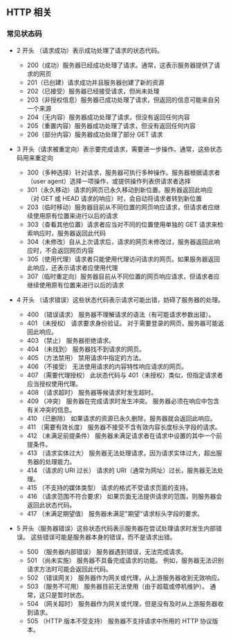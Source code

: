 ## HTTP 相关

### 常见状态码

- 2 开头 （请求成功）表示成功处理了请求的状态代码。

  - 200（成功）服务器已经成功处理了请求。通常，这表示服务器提供了请求的网页
  - 201（已创建）请求成功并且服务器创建了新的资源
  - 202（已接受）服务器已经接受请求，但尚未处理
  - 203（非授权信息）服务器已成功处理了请求，但返回的信息可能来自另一个来源
  - 204（无内容）服务器成功处理了请求，但没有返回任何内容
  - 205（重置内容）服务器成功处理了请求，但没有返回任何内容
  - 206（部分内容）服务器成功处理了部分 GET 请求

- 3 开头（请求被重定向）表示要完成请求，需要进一步操作。通常，这些状态码用来重定向

  - 300（多种选择）针对请求，服务器可执行多种操作。服务器根据请求者（user agent）选择一项操作，或提供操作列表供请求者选择
  - 301（永久移动）请求的网页已永久移动到新位置。服务器返回此响应（对 GET 或 HEAD 请求的响应）时，会自动将请求者转到新位置
  - 203（临时移动）服务器目前从不同位置的网页响应请求，但请求者应继续使用原有位置来进行以后的请求
  - 303（查看其他位置）请求者应当对不同的位置使用单独的 GET 请求来检索响应时，服务器返回此代码
  - 304（未修改）自从上次请求后，请求的网页未修改过，服务器返回此响应时，不会返回网页内容
  - 305（使用代理）请求者只能使用代理访问请求的网页。如果服务器返回此响应，还表示请求者应使用代理
  - 307（临时重定向）服务器目前从不同位置的网页响应请求，但请求者应继续使用原有位置来进行以后的请求

- 4 开头 （请求错误）这些状态代码表示请求可能出错，妨碍了服务器的处理。

  - 400 （错误请求） 服务器不理解请求的语法（有可能请求参数出错）。
  - 401 （未授权） 请求要求身份验证。 对于需要登录的网页，服务器可能返回此响应。
  - 403 （禁止） 服务器拒绝请求。
  - 404 （未找到） 服务器找不到请求的网页。
  - 405 （方法禁用） 禁用请求中指定的方法。
  - 406 （不接受） 无法使用请求的内容特性响应请求的网页。
  - 407 （需要代理授权） 此状态代码与 401（未授权）类似，但指定请求者应当授权使用代理。
  - 408 （请求超时） 服务器等候请求时发生超时。
  - 409 （冲突） 服务器在完成请求时发生冲突。 服务器必须在响应中包含有关冲突的信息。
  - 410 （已删除） 如果请求的资源已永久删除，服务器就会返回此响应。
  - 411 （需要有效长度） 服务器不接受不含有效内容长度标头字段的请求。
  - 412 （未满足前提条件） 服务器未满足请求者在请求中设置的其中一个前提条件。
  - 413 （请求实体过大） 服务器无法处理请求，因为请求实体过大，超出服务器的处理能力。
  - 414 （请求的 URI 过长） 请求的 URI（通常为网址）过长，服务器无法处理。
  - 415 （不支持的媒体类型） 请求的格式不受请求页面的支持。
  - 416 （请求范围不符合要求） 如果页面无法提供请求的范围，则服务器会返回此状态代码。
  - 417 （未满足期望值） 服务器未满足"期望"请求标头字段的要求。

- 5 开头（服务器错误）这些状态代码表示服务器在尝试处理请求时发生内部错误。 这些错误可能是服务器本身的错误，而不是请求出错。
  - 500 （服务器内部错误） 服务器遇到错误，无法完成请求。
  - 501 （尚未实施） 服务器不具备完成请求的功能。 例如，服务器无法识别请求方法时可能会返回此代码。
  - 502 （错误网关） 服务器作为网关或代理，从上游服务器收到无效响应。
  - 503 （服务不可用） 服务器目前无法使用（由于超载或停机维护）。 通常，这只是暂时状态。
  - 504 （网关超时） 服务器作为网关或代理，但是没有及时从上游服务器收到请求。
  - 505 （HTTP 版本不受支持） 服务器不支持请求中所用的 HTTP 协议版本。
